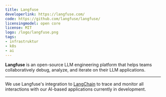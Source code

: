 ```yaml
---
title: Langfuse
developerlink: https://langfuse.com/
code: https://github.com/langfuse/langfuse/
licensingmodel: open core
license: MIT
logo: /logo/langfuse.png
tags:
- infrastruktur
- k8s
- ai
---
```

__Langfuse__ is an open-source LLM engineering platform that helps teams collaboratively debug, analyze, and iterate on their LLM applications.

---

We use Langfuse's integration to [LangChain](langchain) to trace and monitor all interactions with our AI-based applications currently in development.